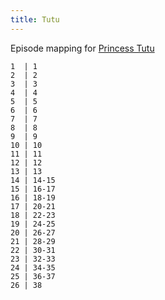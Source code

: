 ```yaml
---
title: Tutu
---
```


Episode mapping for [Princess Tutu](https://anilist.co/anime/721/Princess-Tutu/)

```
1  | 1
2  | 2
3  | 3
4  | 4
5  | 5
6  | 6
7  | 7
8  | 8
9  | 9
10 | 10
11 | 11
12 | 12
13 | 13
14 | 14-15
15 | 16-17
16 | 18-19
17 | 20-21
18 | 22-23
19 | 24-25
20 | 26-27
21 | 28-29
22 | 30-31
23 | 32-33
24 | 34-35
25 | 36-37
26 | 38
```
